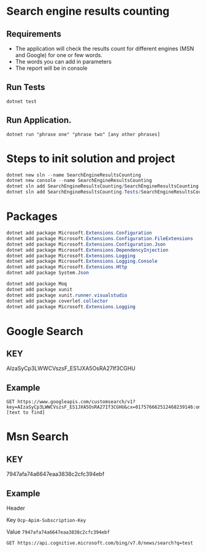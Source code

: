 # Search engine results counting

## Requirements
- The application will check the results count for different engines (MSN and Google) for one or few words.
- The words you can add in parameters 
- The report will be in console

## Run Tests
```
dotnet test 
```
## Run Application. 
```
dotnet run "phrase one" "phrase two" [any other phrases] 
```



# Steps to init solution and project
```PowerShell
dotnet new sln --name SearchEngineResultsCounting
dotnet new console --name SearchEngineResultsCounting
dotnet sln add SearchEngineResultsCounting/SearchEngineResultsCounting.csproj
dotnet sln add SearchEngineResultsCounting.Tests/SearchEngineResultsCounting.Tests.csproj
```

# Packages 
```PowerShell
dotnet add package Microsoft.Extensions.Configuration
dotnet add package Microsoft.Extensions.Configuration.FileExtensions
dotnet add package Microsoft.Extensions.Configuration.Json
dotnet add package Microsoft.Extensions.DependencyInjection
dotnet add package Microsoft.Extensions.Logging
dotnet add package Microsoft.Extensions.Logging.Console
dotnet add package Microsoft.Extensions.Http
dotnet add package System.Json

dotnet add package Moq 
dotnet add package xunit 
dotnet add package xunit.runner.visualstudio 
dotnet add package coverlet.collector
dotnet add package Microsoft.Extensions.Logging
```

# Google Search 
## KEY 
AIzaSyCp3LWWCVszsF_ES1JXA5OsRA27If3CGHU
## Example 
```http
GET https://www.googleapis.com/customsearch/v1?key=AIzaSyCp3LWWCVszsF_ES1JXA5OsRA27If3CGHU&cx=017576662512468239146:omuauf_lfve&q=[text to find]
```

# Msn Search 
## KEY 
7947afa74a6647eaa3838c2cfc394ebf
## Example

Header

Key `Ocp-Apim-Subscription-Key` 

Value `7947afa74a6647eaa3838c2cfc394ebf`

```http
GET https://api.cognitive.microsoft.com/bing/v7.0/news/search?q=test
```

